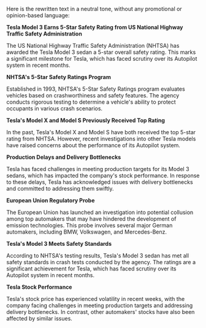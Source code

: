 Here is the rewritten text in a neutral tone, without any promotional or opinion-based language:

**Tesla Model 3 Earns 5-Star Safety Rating from US National Highway Traffic Safety Administration**

The US National Highway Traffic Safety Administration (NHTSA) has awarded the Tesla Model 3 sedan a 5-star overall safety rating. This marks a significant milestone for Tesla, which has faced scrutiny over its Autopilot system in recent months.

**NHTSA's 5-Star Safety Ratings Program**

Established in 1993, NHTSA's 5-Star Safety Ratings program evaluates vehicles based on crashworthiness and safety features. The agency conducts rigorous testing to determine a vehicle's ability to protect occupants in various crash scenarios.

**Tesla's Model X and Model S Previously Received Top Rating**

In the past, Tesla's Model X and Model S have both received the top 5-star rating from NHTSA. However, recent investigations into other Tesla models have raised concerns about the performance of its Autopilot system.

**Production Delays and Delivery Bottlenecks**

Tesla has faced challenges in meeting production targets for its Model 3 sedans, which has impacted the company's stock performance. In response to these delays, Tesla has acknowledged issues with delivery bottlenecks and committed to addressing them swiftly.

**European Union Regulatory Probe**

The European Union has launched an investigation into potential collusion among top automakers that may have hindered the development of emission technologies. This probe involves several major German automakers, including BMW, Volkswagen, and Mercedes-Benz.

**Tesla's Model 3 Meets Safety Standards**

According to NHTSA's testing results, Tesla's Model 3 sedan has met all safety standards in crash tests conducted by the agency. The ratings are a significant achievement for Tesla, which has faced scrutiny over its Autopilot system in recent months.

**Tesla Stock Performance**

Tesla's stock price has experienced volatility in recent weeks, with the company facing challenges in meeting production targets and addressing delivery bottlenecks. In contrast, other automakers' stocks have also been affected by similar issues.